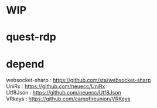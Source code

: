 # WIP

# quest-rdp

# depend
websocket-sharp : https://github.com/sta/websocket-sharp  
UniRx : https://github.com/neuecc/UniRx  
Utf8Json : https://github.com/neuecc/Utf8Json  
VRkeys : https://github.com/campfireunion/VRKeys  
